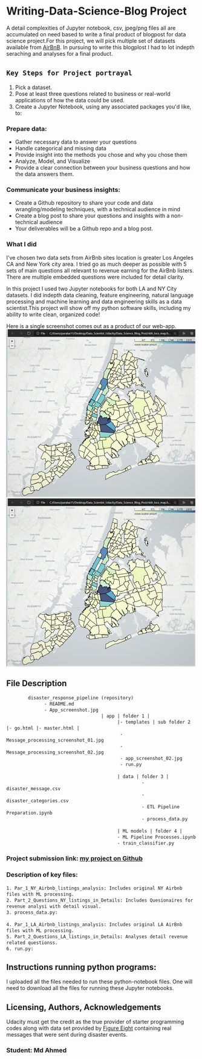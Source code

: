 # Writing-Data-Science-Blog Project
A detail complexities of Jupyter notebook, csv, jpeg/png files all are accumulated on need based to write a final product of blogpost for data science project.For this project, we will pick multiple set of datasets available from [AirBnB](http://insideairbnb.com/get-the-data.html). In pursuing to write this blogplost I had to lot indepth seraching and analyses for a final product.

## `Key Steps for Project portrayal`
1) Pick a dataset.
2) Pose at least three questions related to business or real-world applications of how the data could be used.
3) Create a Jupyter Notebook, using any associated packages you'd like, to:

### Prepare data:
- Gather necessary data to answer your questions
- Handle categorical and missing data
- Provide insight into the methods you chose and why you chose them
- Analyze, Model, and Visualize
- Provide a clear connection between your business questions and how the data answers them.

### Communicate your business insights:
- Create a Github repository to share your code and data wrangling/modeling techniques, with a technical audience in mind
- Create a blog post to share your questions and insights with a non-technical audience
- Your deliverables will be a Github repo and a blog post.

### What I did
I've chosen two data sets from AirBnb sites location is greater Los Angeles CA and New York city area. I tried go as much deeper as possible with 5 sets of main questions all relevant to revenue earning for the AirBnb listers. There are multiple embedded questions were included for detail clarity.

In this project I used two Jupyter notebooks for both LA and NY City datasets. I did indepth data cleaning, feature engineering, natural language processing and  machine learning and data engineering skills as a data scientist.This project will show off my python software skills, including my ability to write clean, organized code!

Here is a single screenshot comes out as a product of our web-app.
![alt-text-1](NY_City_Blocks.png "title-1")  ![alt-text-2](NY_City_Blocks.png "title-2")

## File Description
~~~~~~~
        disaster_response_pipeline (repository)
              - README.md
              - App_screenshot.jpg    
                                   | app | folder 1 |
                                         |- templates | sub folder 2 |- go.html |- master.html |
                                          - Message_processing_screenshot_01.jpg
                                          - Message_processing_screenshot_02.jpg
                                          - app_screenshot_02.jpg
                                          - run.py 
                                          
                                         | data | folder 3 |
                                                  - disaster_message.csv
                                                  - disaster_categories.csv
                                                  - ETL Pipeline Preparation.ipynb
                                                  - process_data.py
                                                  
                                         | ML models | folder 4 |
                                         - ML Pipeline Processes.ipynb
                                         - train_classifier.py

~~~~~~~

### Project submission link: [my project on Github](https://github.com/farhadkpx/Disaster_Response_Pipeline/)

### Description of key files:
~~~~~~~~
1. Par_1_NY_Airbnb_listings_analysis: Includes original NY Airbnb files with ML processing.
2. Part_2_Questions_NY_listings_in_Details: Includes Quesionaires for revenue analysi with detail visual.
3. process_data.py: 

4. Par_1_LA_Airbnb_listings_analysis: Includes original LA AirBnb files with ML processing.
5. Part_2_Questions_LA_listings_in_Details: Analyses detail revenue related questionss.
6. run.py: 
~~~~~~~~~
## Instructions running python programs:
I uploaded all the files needed to run these python-notebook files. One will need to download all the files for running these Jupyter notebooks.




## Licensing, Authors, Acknowledgements
Udacity must get the credit as the true provider of starter programming codes along with data set provided by [Figure Eight](https://www.figure-eight.com/) containing real messages that were sent during disaster events.

### Student: Md Ahmed

